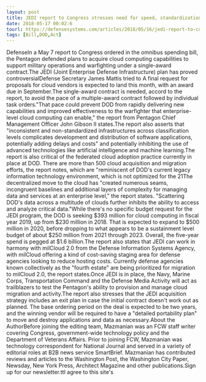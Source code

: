 ```yaml
---
layout: post
title: JEDI report to Congress stresses need for speed, standardization
date: 2018-05-17 00:02:6
tourl: https://defensesystems.com/articles/2018/05/16/jedi-report-to-congress.aspx
tags: [Bill,DOD,Act]
---
```

DefenseIn a May 7 report to Congress ordered in the omnibus spending bill, the Pentagon defended plans to acquire cloud computing capabilities to support military operations and warfighting under a single-award contract.The JEDI (Joint Enterprise Defense Infrastructure) plan has proved controversialDefense Secretary James Mattis tried to A final request for proposals for cloud vendors is expected to land this month, with an award due in September.The single-award contract is needed, accord to the report, to avoid the pace of a multiple-award contract followed by individual task orders."That pace could prevent DOD from rapidly delivering new capabilities and improved effectiveness to the warfighter that enterprise-level cloud computing can enable," the report from Pentagon Chief Management Officer John Gibson II states.The report also asserts that "inconsistent and non-standardized infrastructures across classification levels complicates development and distribution of software applications, potentially adding delays and costs" and potentially inhibiting the use of advanced technologies like artificial intelligence and machine learning.The report is also critical of the federated cloud adoption practice currently in place at DOD. There are more than 500 cloud acquisition and migration efforts, the report notes, which are "reminiscent of DOD's current legacy information technology environment, which is not optimized for the 21The decentralized move to the cloud has "created numerous seams, incongruent baselines and additional layers of complexity for managing data and services at an enterprise level," the report states. "Scattering DOD's data across a multitude of clouds further inhibits the ability to access and analyze critical data."While there's no specific budget request for the JEDI program, the DOD is seeking $393 million for cloud computing in fiscal year 2019, up from $230 million in 2018. That is expected to expand to $500 million in 2020, before dropping to what appears to be a sustainment level budget of about $250 million from 2021 through 2023. Overall, the five-year spend is pegged at $1.6 billion.The report also states that JEDI can work in harmony with milCloud 2.0 from the Defense Information Systems Agency, with milCloud offering a kind of cost-saving staging area for defense agencies looking to reduce hosting costs. Currently defense agencies known collectively as the "fourth estate" are being prioritized for migration to milCloud 2.0, the report states.Once JEDI is in place, the Navy, Marine Corps, Transportation Command and the Defense Media Activity will act as trailblazers to test the Pentagon's ability to provision and manage cloud migration and activity.The report also stresses that the JEDI acquisition strategy includes an exit plan in case the initial contract doesn't work out as planned. The base ordering period on the deal is expected to be two years, and the winning vendor will be required to have a "detailed portability plan" to move and destroy applications and data as necessary.About the AuthorBefore joining the editing team, Mazmanian was an FCW staff writer covering Congress, government-wide technology policy and the Department of Veterans Affairs. Prior to joining FCW, Mazmanian was technology correspondent for National Journal and served in a variety of editorial roles at B2B news service SmartBrief. Mazmanian has contributed reviews and articles to the Washington Post, the Washington City Paper, Newsday, New York Press, Architect Magazine and other publications.Sign up for our newsletter.ttI agree to this site's 
